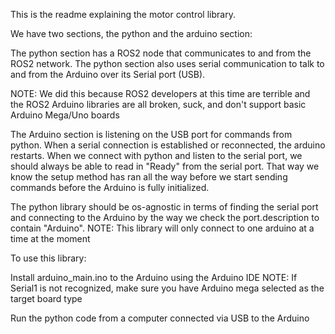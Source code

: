 This is the readme explaining the motor control library.


We have two sections, the python and the arduino section:

The python section has a ROS2 node that communicates to and from the ROS2 network.
The python section also uses serial communication to talk to and from the Arduino
over its Serial port (USB).

NOTE: We did this because ROS2 developers at this time are terrible and the ROS2 
    Arduino libraries are all broken, suck, and don't support basic Arduino Mega/Uno boards

The Arduino section is listening on the USB port for commands from python.
When a serial connection is established or reconnected, the arduino restarts.
When we connect with python and listen to the serial port, we should always be able to 
read in "Ready" from the serial port. That way we know the setup method has ran all the
way before we start sending commands before the Arduino is fully initialized.

The python library should be os-agnostic in terms of finding the serial port and connecting
to the Arduino by the way we check the port.description to contain "Arduino". 
NOTE: This library will only connect to one arduino at a time at the moment


To use this library:

Install arduino_main.ino to the Arduino using the Arduino IDE
NOTE: If Serial1 is not recognized, make sure you have Arduino mega selected as the target board type

Run the python code from a computer connected via USB to the Arduino


